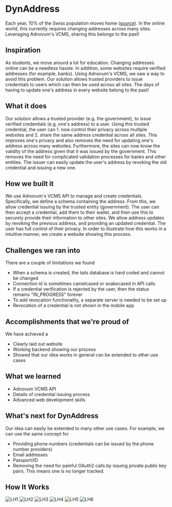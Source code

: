 # DynAddress
Each year, 10% of the Swiss population moves home ([source](https://www.baloise.com/en/home/news-stories/news/media-releases/2021/report-on-home-moving-in-switzerland-in-2020.html#:~:text=Every%20year%2C%20more%20than%20450%2C000,cent%20of%20the%20country's%20population.)). In the online world, this currently requires changing addresses across many sites. Leveraging Adnovum's VCMS, sharing this belongs to the past!

## Inspiration
As students, we move around a lot for education. Changing addresses online can be a needless hassle. In addition, some websites require verified addresses (for example, banks). Using Adnovum's VCMS, we saw a way to avoid this problem. Our solution allows trusted providers to issue credentials to users which can then be used across all sites. The days of having to update one's address in every website belong to the past!

## What it does
Our solution allows a trusted provider (e.g. the government), to issue verified credentials (e.g. one's address) to a user. 
Using this trusted credential, the user can 1. now control their privacy across multiple websites and 2. share the same address credential across all sites. This improves one's privacy and also removes the need for updating one's address across many websites. 
Furthermore, the sites can now know the validity of the address given that it was issued by the government. This removes the need for complicated validation processes for banks and other entities.
The issuer can easily update the user's address by revoking the old credential and issuing a new one. 

## How we built it
We use Adnovum's VCMS API to manage and create credentials. Specifically, we define a schema containing the address. From this, we allow credential issuing by the trusted entity (government). The user can then accept a credential, add them to their wallet, and then use this to securely provide their information to other sites. We allow address updates by revoking the previous address, and providing an updated credential. The user has full control of their privacy. In order to illustrate how this works in a intuitive manner, we create a website showing this process.

## Challenges we ran into
There are a couple of limitations we found
- When a schema is created, the tails database is hard coded and cannot be changed
- Connection id is sometimes camelcased or snakecased in API calls
- If a credential verification is rejected by the user, then the status remains "IN_PROGRESS" forever
- To add revocation functionality, a separate server is needed to be set up
- Revocation of a credential is not shown in the mobile app

## Accomplishments that we're proud of
We have achieved a
- Clearly laid out website
- Working backend showing our process
- Showed that our idea works in general can be extended to other use cases

## What we learned
- Adnovum VCMS API
- Details of credential issuing process
- Advanced web development skills

## What's next for DynAddress
Our idea can easily be extended to many other use cases. For example, we can use the same concept for
- Providing phone numbers (credentials can be issued by the phone number providers)
- Email addresses
-  Passport/ID
- Removing the need for painful OAuth2 calls by issuing private public key pairs. This means one is no longer tracked.

## How It Works
![LH1](https://user-images.githubusercontent.com/60450429/205486477-01670b13-dc98-4506-a618-749adba2c22e.jpeg)
![LH2](https://user-images.githubusercontent.com/60450429/205486492-50237d66-0f15-4cf2-9efe-db8c838fdfd5.jpeg)
![LH3](https://user-images.githubusercontent.com/60450429/205486497-c40268ad-441f-4d20-93c9-8da352fcd993.jpeg)
![LH4](https://user-images.githubusercontent.com/60450429/205486501-bf324c1a-266d-48ce-b8c4-4a85623303c9.jpeg)
![LH5](https://user-images.githubusercontent.com/60450429/205486505-2aa40d4b-6e28-404f-9ec9-625f5b89a758.jpeg)
![LH6](https://user-images.githubusercontent.com/60450429/205486508-d83ad781-865d-4301-94a2-ea7eab6eeb51.jpeg)
